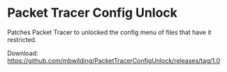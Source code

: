# Packet Tracer Config Unlock

Patches Packet Tracer to unlocked the config menu of files that have it restricted.

Download: https://github.com/mbwilding/PacketTracerConfigUnlock/releases/tag/1.0